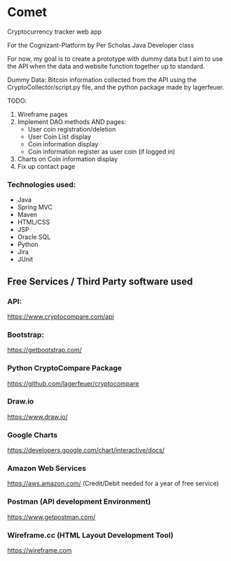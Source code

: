 # Comet

Cryptocurrency tracker web app

For the Cognizant-Platform by Per Scholas Java Developer class

For now, my goal is to create a prototype with dummy data but I aim to use the API when the data and website function together up to standard.

Dummy Data: Bitcoin information collected from the API using the CryptoCollector/script.py file, and the python package made by lagerfeuer.

TODO:
1. Wireframe pages
2. Implement DAO methods AND pages:
	* User coin registration/deletion
	* User Coin List display
	* Coin information display
	* Coin information register as user coin (if logged in)
3. Charts on Coin information display
4. Fix up contact page

### Technologies used:
* Java
* Spring MVC
* Maven
* HTML/CSS
* JSP
* Oracle SQL
* Python
* Jira
* JUnit

## Free Services / Third Party software used

### API:
https://www.cryptocompare.com/api

### Bootstrap:
https://getbootstrap.com/

### Python CryptoCompare Package
https://github.com/lagerfeuer/cryptocompare

### Draw.io
https://www.draw.io/

### Google Charts
https://developers.google.com/chart/interactive/docs/

### Amazon Web Services
https://aws.amazon.com/ (Credit/Debit needed for a year of free service)

### Postman (API development Environment)
https://www.getpostman.com/

### Wireframe.cc (HTML Layout Development Tool)
https://wireframe.com